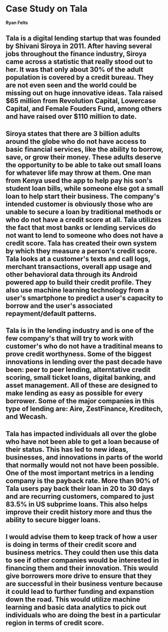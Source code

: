 # Case Study on Tala
**Ryan Felts**

## Tala is a digital lending startup that was founded by Shivani Siroya in 2011. After having several jobs throughout the finance industry, Siroya came across a statistic that really stood out to her. It was that only about 30% of the adult population is covered by a credit bureau. They are not even seen and the world could be missing out on huge innovative ideas. Tala raised $65 million from Revolution Capital, Lowercase Capital, and Female Fouders Fund, among others and have raised over $110 million to date.

## Siroya states that there are 3 billion adults around the globe who do not have access to basic financial services, like the ability to borrow, save, or grow their money. These adults deserve the opportunity to be able to take out small loans for whatever life may throw at them. One man from Kenya used the app to help pay his son's student loan bills, while someone else got a small loan to help start their business. The company's intended customer is obviously those who are unable to secure a loan by traditional methods or who do not have a credit score at all. Tala utilizes the fact that most banks or lending services do not want to lend to someone who does not have a credit score. Tala has created their own system by which they measure a person's credit score. Tala looks at a customer's texts and call logs, merchant transactions, overall app usage and other behavioral data through its Android powered app to build their credit profile. They also use machine learning technology from a user's smartphone to predict a user's capacity to borrow and the user's associated repayment/default patterns.

## Tala is in the lending industry and is one of the few company's that will try to work with customer's who do not have a traditinal means to prove credit worthyness. Some of the biggest innovations in lending over the past decade have been: peer to peer lending, alterntative credit scoring, small ticket loans, digital banking, and asset management. All of these are designed to make lending as easy as possible for every borrower. Some of the major companies in this type of lending are: Aire, ZestFinance, Kreditech, and Wecash.

## Tala has impacted individuals all over the globe who have not been able to get a loan because of their status. This has led to new ideas, businesses, and innovations in parts of the world that normally would not not have been possible. One of the most important metrics in a lending company is the payback rate. More than 90% of Tala users pay back their loan in 20 to 30 days and are recurring customers, compared to just 83.5% in US subprime loans. This also helps improve their credit history more and thus the ability to secure bigger loans.

## I would advise them to keep track of how a user is doing in terms of their credit score and business metrics. They could then use this data to see if other companies would be interested in financing them and their innovation. This would give borrowers more drive to ensure that they are successful in their business venture because it could lead to further funding and expanstion down the road. This would utilize machine learning and basic data analytics to pick out individuals who are doing the best in a particular region in terms of credit score.






